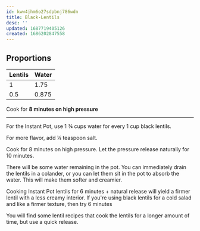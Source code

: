 ```yaml
---
id: kww4jhm6o27sdpbnj786wdn
title: Black-Lentils
desc: ''
updated: 1687719405126
created: 1686202847558
---
```


## Proportions
| Lentils | Water |
| --- | ----------- |
| 1 | 1.75 |
| 0.5 | 0.875 |

Cook for **8 minutes on high pressure**


------------------------------------------------------
For the Instant Pot, use 1 ¾ cups water for every 1 cup black lentils.

For more flavor, add ¼ teaspoon salt.

Cook for 8 minutes on high pressure. Let the pressure release naturally for 10 minutes.

There will be some water remaining in the pot. You can immediately drain the lentils in a colander, or you can let them sit in the pot to absorb the water. This will make them softer and creamier.


Cooking Instant Pot lentils for 6 minutes + natural release will yield a firmer lentil with a less creamy interior. If you're using black lentils for a cold salad and like a firmer texture, then try 6 minutes

You will find some lentil recipes that cook the lentils for a longer amount of time, but use a quick release.